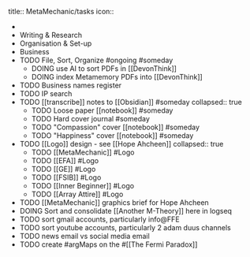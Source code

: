 title:: MetaMechanic/tasks
icon::

-
- Writing & Research
- Organisation & Set-up
- Business
- TODO File, Sort, Organize #ongoing #someday
	- DOING use AI to sort PDFs in [[DevonThink]]
	- DOING index Metamemory PDFs into [[DevonThink]]
- TODO Business names register
- TODO IP search
- TODO [[transcribe]] notes to [[Obsidian]] #someday
  collapsed:: true
	- TODO Loose paper [[notebook]] #someday
	- TODO Hard cover journal #someday
	- TODO "Compassion" cover [[notebook]] #someday
	- TODO "Happiness" cover [[notebook]] #someday
- TODO [[Logo]] design - see [[Hope Ahcheen]]
  collapsed:: true
	- TODO [[MetaMechanic]] #Logo
	- TODO [[EFA]] #Logo
	- TODO [[GE]] #Logo
	- TODO [[FSIB]] #Logo
	- TODO [[Inner Beginner]] #Logo
	- TODO [[Array Attire]] #Logo
- TODO [[MetaMechanic]] graphics brief for Hope Ahcheen
- DOING Sort and consolidate [[Another M-Theory]] here in logseq
- TODO sort gmail accounts, particularly info@FFE
- TODO sort youtube accounts, particularly 2 adam duus channels
- TODO news email vs social media email
- TODO create #argMaps on the #[[The Fermi Paradox]]